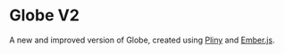 # Globe V2

A new and improved version of Globe, created using [Pliny](https://github.com/interagent/pliny) and [Ember.js](emberjs.com).
